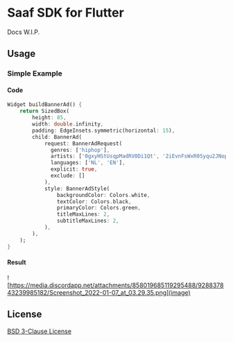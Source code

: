 # Saaf SDK for Flutter

Docs W.I.P.

## Usage

### Simple Example

#### Code

```dart
Widget buildBannerAd() {
    return SizedBox(
        height: 85,
        width: double.infinity,
        padding: EdgeInsets.symmetric(horizontal: 15),
        child: BannerAd(
            request: BannerAdRequest(
              genres: ['hiphop'],
              artists: ['0gxyHStUsqpMadRV0Di1Qt', '2iEvnFsWxR0Syqu2JNopAd'],
              languages: ['NL', 'EN'],
              explicit: true,
              exclude: []
            ),
            style: BannerAdStyle(
                backgroundColor: Colors.white,
                textColor: Colors.black,
                primaryColor: Colors.green,
                titleMaxLines: 2,
                subtitleMaxLines: 2,
            ),
        ),
    );
}
```

#### Result

![https://media.discordapp.net/attachments/858019685119295488/928837843239985182/Screenshot_2022-01-07_at_03.29.35.png](image)

## License

[BSD 3-Clause License](./LICENSE)
